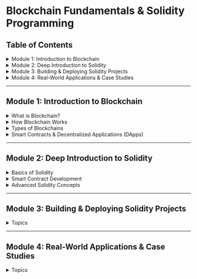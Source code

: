 # Blockchain Fundamentals & Solidity Programming

## Table of Contents
<details>
  <summary>Module 1: Introduction to Blockchain</summary>
  <ul>
    <li><a href="#what-is-blockchain">What is Blockchain?</a></li>
    <li><a href="#how-blockchain-works">How Blockchain Works</a></li>
    <li><a href="#types-of-blockchains">Types of Blockchains</a></li>
    <li><a href="#smart-contracts--decentralized-applications-dapps">Smart Contracts & Decentralized Applications (DApps)</a></li>
  </ul>
</details>

<details>
  <summary>Module 2: Deep Introduction to Solidity</summary>
  <ul>
    <li><a href="#basics-of-solidity">Basics of Solidity</a></li>
    <li><a href="#smart-contract-development">Smart Contract Development</a></li>
    <li><a href="#advanced-solidity-concepts">Advanced Solidity Concepts</a></li>
  </ul>
</details>

<details>
  <summary>Module 3: Building & Deploying Solidity Projects</summary>
  <ul>
    <li><a href="#module-3-building--deploying-solidity-projects">Building & Deploying Solidity Projects</a></li>
  </ul>
</details>

<details>
  <summary>Module 4: Real-World Applications & Case Studies</summary>
  <ul>
    <li><a href="#module-4-real-world-applications--case-studies">Real-World Applications & Case Studies</a></li>
  </ul>
</details>

---

## Module 1: Introduction to Blockchain
<details>
  <summary>What is Blockchain?</summary>
  <ul>
    <li>History & Evolution</li>
    <li>Key Characteristics (Decentralization, Immutability, Transparency)</li>
  </ul>
</details>

<details>
  <summary>How Blockchain Works</summary>
  <ul>
    <li>Blocks, Transactions, and Consensus Mechanisms</li>
    <li>Proof of Work vs. Proof of Stake</li>
  </ul>
</details>

<details>
  <summary>Types of Blockchains</summary>
  <ul>
    <li>Public vs. Private vs. Consortium</li>
    <li>Examples: Bitcoin, Ethereum, Hyperledger</li>
  </ul>
</details>

<details>
  <summary>Smart Contracts & Decentralized Applications (DApps)</summary>
  <ul>
    <li>Definition & Use Cases</li>
    <li>How Smart Contracts Work on Ethereum</li>
  </ul>
</details>

---

## Module 2: Deep Introduction to Solidity
<details>
  <summary>Basics of Solidity</summary>
  <ul>
    <li>Introduction to Solidity</li>
    <li>Setting Up a Solidity Development Environment (Remix IDE, Hardhat, Foundry)</li>
  </ul>
</details>

<details>
  <summary>Smart Contract Development</summary>
  <ul>
    <li>Writing Your First Smart Contract</li>
    <li>Deploying with Remix IDE</li>
  </ul>
</details>

<details>
  <summary>Advanced Solidity Concepts</summary>
  <ul>
    <li>Storage, Memory, and Gas Efficiency</li>
    <li>Inheritance & Interfaces</li>
  </ul>
</details>

---

## Module 3: Building & Deploying Solidity Projects
<details>
  <summary>Topics</summary>
  <ul>
    <li>Setting Up a Solidity Project (Hardhat & Foundry)</li>
    <li>Testing Solidity Contracts (Chai & Mocha)</li>
    <li>Deploying to Ethereum (Testnets & Mainnet)</li>
    <li>Interacting with Smart Contracts using Web3.js & Ethers.js</li>
    <li>Security Best Practices & Audit Considerations</li>
  </ul>
</details>

---

## Module 4: Real-World Applications & Case Studies
<details>
  <summary>Topics</summary>
  <ul>
    <li>Building a Token (ERC-20, ERC-721, ERC-1155)</li>
    <li>Decentralized Finance (DeFi) Protocols</li>
    <li>NFT & Gaming Smart Contracts</li>
    <li>Final Project: Develop & Deploy a Smart Contract on a Testnet</li>
  </ul>
</details>
